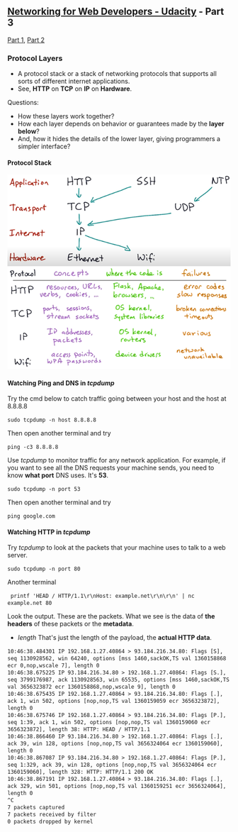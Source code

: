 ## [Networking for Web Developers - Udacity](https://www.udacity.com/course/networking-for-web-developers--ud256) - Part 3

[Part 1](/Networking-for-Web-Developer-Part1.md), [Part 2](/Networking-for-Web-Developer-Part2.md)
### Protocol Layers
- A protocol stack or a stack of networking protocols that supports all sorts of different internet applications.
- See, **HTTP** on **TCP** on **IP** on **Hardware**. 
  
Questions:
  - How these layers work together? 
  - How each layer depends on behavior or guarantees made by the **layer below**?
  - And, how it hides the details of the lower layer, giving programmers a simpler interface?

#### Protocol Stack
![Protocol Stack](/imgs/basic/protocol-stack-1.png)
![Protocol Stack](/imgs/basic/protocol-stack-2.png)
#### Watching Ping and DNS in _tcpdump_
Try the cmd below to catch traffic going between your host and the host at 8.8.8.8
```
sudo tcpdump -n host 8.8.8.8
```
Then open another terminal and try
```
ping -c3 8.8.8.8
```
Use _tcpdump_ to monitor traffic for any network application. For example, if you want to see all the DNS requests your machine sends, you need to know **what port** DNS uses. It's **53**.
```
sudo tcpdump -n port 53
```
Then open another terminal and try
```
ping google.com
```
#### Watching HTTP in _tcpdump_
Try _tcpdump_ to look at the packets that your machine uses to talk to a web server.
```
sudo tcpdump -n port 80
```
Another terminal
```
 printf 'HEAD / HTTP/1.1\r\nHost: example.net\r\n\r\n' | nc example.net 80
```
Look the output. These are the packets. What we see is the data of **the headers** of these packets or the **metadata**.
- _length_ That's just the length of the payload, the **actual HTTP data**.
```
10:46:38.484301 IP 192.168.1.27.40864 > 93.184.216.34.80: Flags [S], seq 1130928562, win 64240, options [mss 1460,sackOK,TS val 1360158868 ecr 0,nop,wscale 7], length 0
10:46:38.675225 IP 93.184.216.34.80 > 192.168.1.27.40864: Flags [S.], seq 3799176987, ack 1130928563, win 65535, options [mss 1460,sackOK,TS val 3656323872 ecr 1360158868,nop,wscale 9], length 0
10:46:38.675435 IP 192.168.1.27.40864 > 93.184.216.34.80: Flags [.], ack 1, win 502, options [nop,nop,TS val 1360159059 ecr 3656323872], length 0
10:46:38.675746 IP 192.168.1.27.40864 > 93.184.216.34.80: Flags [P.], seq 1:39, ack 1, win 502, options [nop,nop,TS val 1360159060 ecr 3656323872], length 38: HTTP: HEAD / HTTP/1.1
10:46:38.866460 IP 93.184.216.34.80 > 192.168.1.27.40864: Flags [.], ack 39, win 128, options [nop,nop,TS val 3656324064 ecr 1360159060], length 0
10:46:38.867087 IP 93.184.216.34.80 > 192.168.1.27.40864: Flags [P.], seq 1:329, ack 39, win 128, options [nop,nop,TS val 3656324064 ecr 1360159060], length 328: HTTP: HTTP/1.1 200 OK
10:46:38.867191 IP 192.168.1.27.40864 > 93.184.216.34.80: Flags [.], ack 329, win 501, options [nop,nop,TS val 1360159251 ecr 3656324064], length 0
^C
7 packets captured
7 packets received by filter
0 packets dropped by kernel
```